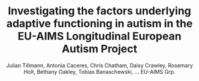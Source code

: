 ---
author: Julian Tillmann, Antonia Caceres, Chris Chatham, Daisy Crawley, Rosemary Holt, Bethany Oakley, Tobias Banaschewski, ... EU-AIMS Grp.
title: Investigating the factors underlying adaptive functioning in autism in the EU-AIMS Longitudinal European Autism Project
journal: Autism Research
year: 2019
type: article
doi: 10.1002/aur.2081
volume: 12
number: 4
pages: 645-657
---